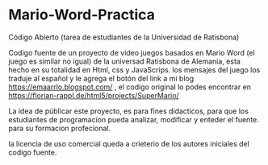 # Mario-Word-Practica
Código Abierto (tarea de estudiantes de la Universidad de Ratisbona)

Codigo fuente de un proyecto de video juegos basados en Mario Word (el juego es similar no igual)
de la universad Ratisbona de Alemania, esta hecho en su totalidad en Html, css y JavaScrips.
los mensajes del juego los traduje al español y le agrega el botón del link a mi blog https://emaarrlo.blogspot.com/
, el codigo original lo podes encontrar en https://florian-rappl.de/html5/projects/SuperMario/

La idea de públicar este proyecto, es para fines didacticos, para que los estudiantes de programacion
pueda analizar, modificar y enteder el fuente. para su formacion profecional.

la licencia de uso comercial queda a crieterio de los autores iniciales del codigo fuente. 
